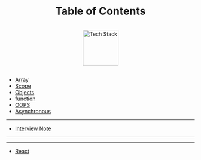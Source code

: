 <h1 align="center">
  <br>
  Table of Contents
  <br>
</h1>

<div align="center">
  <a href="https://github.com/kavindu-dilshan">
    <img src="https://skillicons.dev/icons?i=js,react" alt="Tech Stack" width="95" style="padding: 15px 0;">
  </a>
</div>


* [Array](Array.md)
* [Scope](scope.md)
* [Objects](object.md)
* [function](function.md)
* [OOPS](oops.md)
* [Asynchronous](async.md)


---


* [Interview Note](Interview.md)


---
---

* [React](React.md)

